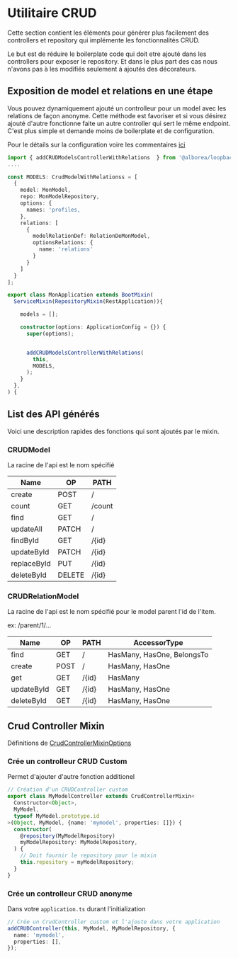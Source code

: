 # Utilitaire CRUD

Cette section contient les éléments pour générer plus facilement des
controllers et repository qui implémente les fonctionnalités CRUD.

Le but est de réduire le boilerplate code qui doit etre ajouté dans
les controllers pour exposer le repository. Et dans le plus part des cas
nous n'avons pas à les modifiés seulement à ajoutés des décorateurs.

## Exposition de model et relations en une étape

Vous pouvez dynamiquement ajouté un controlleur pour un model avec les
relations de façon anonyme. Cette méthode est favoriser et si vous
désirez ajouté d'autre fonctionne faite un autre controller qui sert
le même endpoint. C'est plus simple et demande moins de boilerplate et
de configuration.

Pour le détails sur la configuration voire les commentaires [ici](mixins/crud.controller.ts)

```typescript
import { addCRUDModelsControllerWithRelations  } from '@alborea/loopback-sso-extensions';
....

const MODELS: CrudModelWithRelationss = [
  {
    model: MonModel,
    repo: MonModelRepository,
    options: {
      names: 'profiles,
    },
    relations: [
      {
        modelRelationDef: RelationDeMonModel,
        optionsRelations: {
          name: 'relations'
        }
      }
    ]
  }
];

export class MonApplication extends BootMixin(
  ServiceMixin(RepositoryMixin(RestApplication)){

    models = [];

    constructor(options: ApplicationConfig = {}) {
      super(options);


      addCRUDModelsControllerWithRelations(
        this,
        MODELS,
      );
    }
  },
) {

```

## List des API générés

Voici une description rapides des fonctions qui sont ajoutés
par le mixin.

### CRUDModel

La racine de l'api est le nom spécifié

| Name        | OP     | PATH   |
| ----------- | ------ | ------ |
| create      | POST   | /      |
| count       | GET    | /count |
| find        | GET    | /      |
| updateAll   | PATCH  | /      |
| findById    | GET    | /{id}  |
| updateById  | PATCH  | /{id}  |
| replaceById | PUT    | /{id}  |
| deleteById  | DELETE | /{id}  |

### CRUDRelationModel

La racine de l'api est le nom spécifié pour le model parent
l'id de l'item.

ex: /parent/1/...


| Name       | OP   | PATH  | AccessorType               |
| ---------- | ---- | ----- | -------------------------- |
| find       | GET  | /     | HasMany, HasOne, BelongsTo |
| create     | POST | /     | HasMany, HasOne            |
| get        | GET  | /{id} | HasMany                    |
| updateById | GET  | /{id} | HasMany, HasOne            |
| deleteById | GET  | /{id} | HasMany, HasOne            |

## Crud Controller Mixin

Définitions de [CrudControllerMixinOptions](mixins/crud.controller.ts)

### Crée un controlleur CRUD Custom

Permet d'ajouter d'autre fonction additionel

```ts
// Création d'un CRUDController custom
export class MyModelController extends CrudControllerMixin<
  Constructor<Object>,
  MyModel,
  typeof MyModel.prototype.id
>(Object, MyModel, {name: 'mymodel', properties: []}) {
  constructor(
    @repository(MyModelRepository)
    myModelRepository: MyModelRepository,
  ) {
    // Doit fournir le repository pour le mixin
    this.repository = myModelRepository;
  }
}
```

### Crée un controlleur CRUD anonyme

Dans votre `application.ts` durant l'initialization

```ts
// Crée un CrudController custom et l'ajoute dans votre application
addCRUDController(this, MyModel, MyModelRepository, {
  name: 'mymodel',
  properties: [],
});
```
